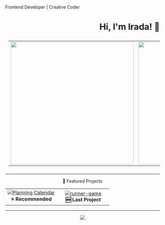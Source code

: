 <!-- Slide 1 -->
<p>Frontend Developer | Creative Coder</p>
<h1 align="right">Hi, I'm Irada! 👋</h1>

<table align="center" style="padding: 10px;">
  <tr>
    <td>
      <img src="https://github-readme-stats.vercel.app/api?username=Ira4a&show_icons=true&theme=dark" width="400" />
    </td>
    <td>
      <img src="https://github-readme-stats.vercel.app/api/top-langs/?username=Ira4a&layout=compact&theme=dark" width=400" />
    </td>
  </tr>
</table>

---
<p align="center">📁 Featured Projects</p>

<table align="center">
  <tr>
    <td align="center" width="50%">
      <a href="https://github.com/Ira4a/Planning-calendar">
        <img src="https://github-readme-stats.vercel.app/api/pin/?username=Ira4a&repo=Planning-calendar&theme=dark&cache_seconds=3600" alt="Planning Calendar" />
      </a>
      <br />
      <strong>⭐ Recommended</strong>
    </td>
    <td align="center" width="50%">
      <a href="https://github.com/Ira4a/runner-game">
        <img src="https://github-readme-stats.vercel.app/api/pin/?username=Ira4a&repo=runner-game&theme=dark&cache_seconds=3600" alt="runner-game" />
      </a>
      <br />
      <strong>🆕 Last Project</strong>
    </td>
  </tr>
</table>

---

<p align="center">
  <img src="https://github-readme-activity-graph.vercel.app/graph?username=Ira4a&theme=github&hide_border=true&area=true&color=000000&line=000000&point=000000&bg_color=00000000" />
</p> 

